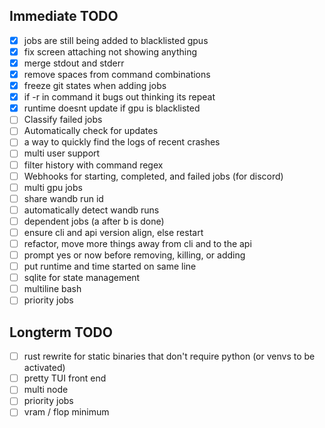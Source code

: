 ## Immediate TODO

- [x] jobs are still being added to blacklisted gpus
- [x] fix screen attaching not showing anything
- [x] merge stdout and stderr
- [x] remove spaces from command combinations
- [x] freeze git states when adding jobs
- [x] if -r in command it bugs out thinking its repeat
- [x] runtime doesnt update if gpu is blacklisted
- [ ] Classify failed jobs
- [ ] Automatically check for updates
- [ ] a way to quickly find the logs of recent crashes
- [ ] multi user support
- [ ] filter history with command regex
- [ ] Webhooks for starting, completed, and failed jobs (for discord)
- [ ] multi gpu jobs
- [ ] share wandb run id
- [ ] automatically detect wandb runs
- [ ] dependent jobs (a after b is done)
- [ ] ensure cli and api version align, else restart
- [ ] refactor, move more things away from cli and to the api
- [ ] prompt yes or now before removing, killing, or adding
- [ ] put runtime and time started on same line
- [ ] sqlite for state management
- [ ] multiline bash
- [ ] priority jobs

## Longterm TODO

- [ ] rust rewrite for static binaries that don't require python (or venvs to be activated)
- [ ] pretty TUI front end
- [ ] multi node
- [ ] priority jobs
- [ ] vram / flop minimum
